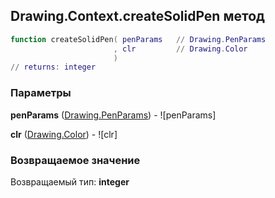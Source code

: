 ## Drawing.Context.createSolidPen метод


```lua
function createSolidPen( penParams   // Drawing.PenParams
                       , clr         // Drawing.Color
                       )
// returns: integer
```


### Параметры

**penParams** ([Drawing.PenParams](../../Drawing/PenParams.md)) - ![penParams]

**clr** ([Drawing.Color](../../Drawing/Color.md)) - ![clr]

### Возвращаемое значение

Возвращаемый тип: **integer**

